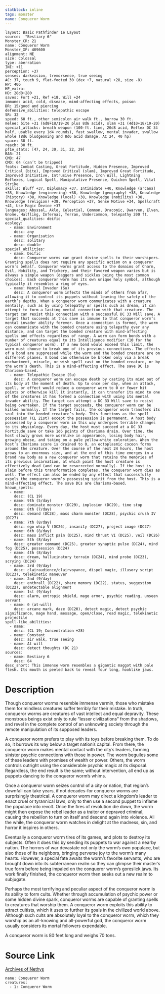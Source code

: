 ```yaml
---
statblock: inline
tags: monster
name: Conqueror Worm
---
```

```statblock
layout: Basic Pathfinder 1e Layout
source:  "Bestiary 6"
Monster_CR: 21
name: Conqueror Worm
Monster_XP: 409600
alignment: NE
size: Colossal
type: aberration
INI: +11
perception: +37
senses: darkvision, tremorsense, true seeing
AC: 37, touch 9, flat-footed 30 (dex +7, natural +28, size -8)
HP: 406
HP_extra: 
HD: 28d8+280
saves: Fort +21, Ref +18, Will +24
immune: acid, cold, disease, mind-affecting effects, poison
DR: 15/good and piercing
defensive_abilities: telepathic escape
SR: 32
speed: 60 ft., other_semicolon air walk ft., burrow 30 ft.
melee: bite +31 (6d8+18/19-20 plus 8d6 acid), slam +31 (4d10+18/19-20)
special_attacks: breath weapon (100-ft. line, 20d8 acid, Reflex DC 34 half, usable every 1d4 rounds), fast swallow, mental invader, swallow whole (8d6 bludgeoning and 8d6 acid damage, AC 24, 40 hp)
space: 30 ft.
reach: 30 ft.
pf1e_stats: [47, 24, 30, 31, 22, 29]
BAB: 21
CMB: 47
CMD: 64 (can’t be tripped)
feats: Combat Casting, Great Fortitude, Hidden Presence, Improved Critical (bite), Improved Critical (slam), Improved Great Fortitude, Improved Initiative, Intrusive Presence, Iron Will, Lightning Reflexes, Logical Spell, Manipulative Presence, Quicken Spell, Vital Strike
skills: Bluff +37, Diplomacy +37, Intimidate +40, Knowledge (arcana) +38, Knowledge (engineering) +38, Knowledge (geography) +38, Knowledge (history) +38, Knowledge (local) +38, Knowledge (nobility) +38, Knowledge (religion) +38, Perception +37, Sense Motive +34, Spellcraft +41, Use Magic Device +37
languages: Abyssal, Aklo, Celestial, Common, Draconic, Dwarven, Elven, Gnome, Halfling, Infernal, Terran, Undercommon, telepathy 200 ft.
special_qualities: deific
ecology:
  - name: Environment
    desc: any
  - name: Organisation
    desc: solitary
    desc: double
special_abilities:
  - name: Deific
    desc: Conqueror worms can grant divine spells to their worshipers. Granting spells does not require any specific action on a conqueror worm’s behalf. Conqueror worms grant access to the domains of Charm, Evil, Nobility, and Trickery, and their favored weapon varies but is always a simple weapon (daggers and sickles being the most common choices). Each conqueror worm has its own unique holy symbol, although typically it resembles a ring of eyes.
  - name: Mental Invader (Su)
    desc: A conqueror worm infects the minds of others from afar, allowing it to control its puppets without leaving the safety of the earth’s depths. When a conqueror worm communicates with a creature mentally, such as by using telepathy or spells such as dream, it can attempt to form a lasting mental connection with that creature. The target can resist this connection with a successful DC 33 Will save. A target that succeeds at this save is immune to that conqueror worm’s mental invader ability forever. Once a connection is formed, the worm can communicate with the bonded creature using telepathy over any distance, and can target the bonded creature with mind-affecting spells and effects regardless of range. A worm can form bonds with a number of creatures equal to its Intelligence modifier (10 for the typical conqueror worm). If a new bond would exceed this limit, the worm must choose to break one of its previous connections. The effects of a bond are suppressed while the worm and the bonded creature are on different planes. A bond can otherwise be broken only via a break enchantment, miracle, or wish spell cast on the bonded creature, or by the worm’s death. This is a mind-affecting effect. The save DC is Charisma-based.
  - name: Telepathic Escape (Su)
    desc: A conqueror worm can escape death by casting its mind out of its body at the moment of death. Up to once per day, when an attack, spell, or effect would reduce a conqueror worm to 0 or fewer hit points or otherwise kill it instantly, it can transfer its mind to one of the creatures it has formed a connection with using its mental invader ability. The target can attempt a DC 33 Will save to resist being overtaken. If the target succeeds, the conqueror worm can be killed normally. If the target fails, the conqueror worm transfers its soul into the bonded creature’s body. This functions as the spell possession (CL 21st) except the possession is permanent. A host body possessed by a conqueror worm in this way undergoes terrible changes to its physiology. Every day, the host must succeed at a DC 33 Fortitude save or take 1d6 points of Charisma drain. Over time, the host slowly grows more wormlike in appearance, losing body hair, growing obese, and taking on a pale yellow-white coloration. When the host’s Charisma score is drained to 0, an ectoplasmic cocoon forms around the creature. Over the course of the next 24 hours, the host grows to an enormous size, and at the end of this time emerges in a brand new body as a new conqueror worm that retains the memories of its previous incarnation, at which point the host creature is effectively dead (and can be resurrected normally). If the host is slain before this transformation completes, the conqueror worm dies as well. The effect can also be ended by any effect that successfully expels the conqueror worm’s possessing spirit from the host. This is a mind-affecting effect. The save DCs are Charisma-based.
known_spells:
  - name:
    desc: (CL 19)
  - name: 9th (5/day)
    desc: dominate monster (DC29), implosion (DC29), time stop
  - name: 8th (7/day)
    desc: demand (DC28), mass charm monster (DC28), psychic crush IV (DC27)
  - name: 7th (8/day)
    desc: ego whip V (DC26), insanity (DC27), project image (DC27)
  - name: 6th (8/day)
    desc: mass inflict pain (DC25), mind thrust VI (DC25), veil (DC26)
  - name: 5th (8/day)
    desc: greater command (DC25), greater synaptic pulse (DC24), mind fog (DC25), possession (DC24)
  - name: 4th (8/day)
    desc: dream, hallucinatory terrain (DC24), mind probe (DC23), scrying (DC24)
  - name: 3rd (9/day)
    desc: clairaudience/clairvoyance, dispel magic, illusory script (DC23), telekinetic maneuver
  - name: 2nd (9/day)
    desc: enthrall (DC22), share memory (DC22), status, suggestion (DC22), undetectable alignment
  - name: 1st (9/day)
    desc: alarm, entropic shield, mage armor, psychic reading, unseen servant
  - name: 0 (at-will)
    desc: arcane mark, daze (DC20), detect magic, detect psychic significance, mage hand, message, open/close, read magic, telekinetic projectile
spell-like_abilities:
  - name:
    desc: (CL 19; Concentration +28)
  - name: Constant
    desc: air walk, true seeing
  - name: At will
    desc: detect thoughts (DC 21)
sources:
  - name: Bestiary 6
    desc: 64
desc_short: This immense worm resembles a gigantic maggot with pale flesh. Its mouth is peeled back to reveal four long, hooklike jaws.
```
# Description
Though conqueror worms resemble immense vermin, those who mistake them for mindless creatures suffer terribly for their mistake. In truth, conqueror worms are creatures of vast intellect and equal depravity. These monstrous beings exist only to rule “lesser civilizations” from the shadows, and revel in the complete control of an unknowing society through the remote manipulation of its supposed leaders. 

A conqueror worm prefers to play with its toys before breaking them. To do so, it burrows its way below a target nation’s capital. From there, the conqueror worm makes mental contact with the city’s leaders, forming sinister psychic connections with those in power. The worm beguiles some of these leaders with promises of wealth or power. Others, the worm controls outright using the considerable psychic magic at its disposal. Regardless, the end result is the same; without intervention, all end up as puppets dancing to the conqueror worm’s whims. 

Once a conqueror worm seizes control of a city or nation, that region’s downfall can take years, if not decades-for conqueror worms are surprisingly theatrical. A conqueror worm may direct a kingdom’s leader to enact cruel or tyrannical laws, only to then use a second puppet to inflame the populace into revolt. Once the fires of revolution die down, the worm might then expose the rebel leader as a traitor or depraved criminal, causing the rebellion to turn on itself and descend again into violence. All the while, the conqueror worm watches in delight at the madness, sin, and horror it inspires in others. 

Eventually a conqueror worm tires of its games, and plots to destroy its subjects. Often it does this by sending its puppets to war against a nearby nation. The horrors of war devastate not only the worm’s own populace, but also those of its neighbors, bringing perverse joy to the worm’s many hearts. However, a special fate awaits the worm’s favorite servants, who are brought down into its subterranean realm so they can glimpse their master’s true form before being impaled on the conqueror worm’s goreslick jaws. Its work finally finished, the conqueror worm then seeks out a new realm to subjugate. 

Perhaps the most terrifying and peculiar aspect of the conqueror worm is its ability to form cults. Whether through accumulation of psychic power or some hidden divine spark, conqueror worms are capable of granting spells to creatures that worship them. A conqueror worm exploits this ability to attract cultists, which it uses to further its goals in the civilized world above. Although such cults are absolutely loyal to the conqueror worm, which they worship as an all-knowing and all-powerful god, the conqueror worm usually considers its mortal followers expendable. 

A conqueror worm is 80 feet long and weighs 70 tons.
# Source Link
[Archives of Nethys](https://aonprd.com/MonsterDisplay.aspx?ItemName=Conqueror%20Worm)
```encounter-table
name: Conqueror Worm
creatures:
  - 1: Conqueror Worm
```
